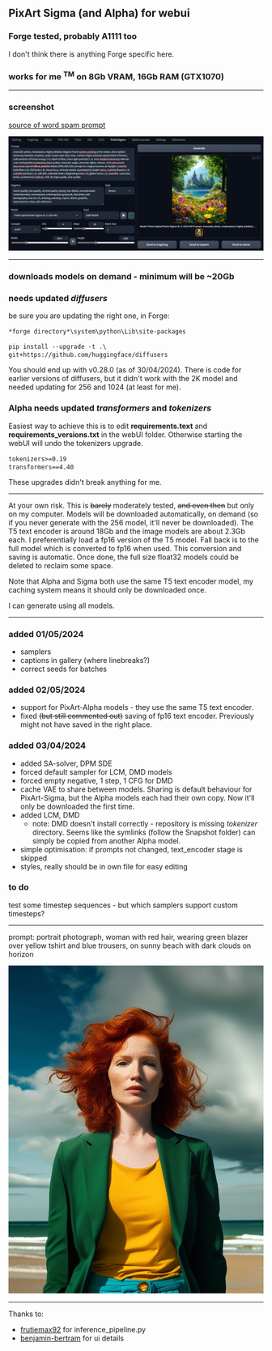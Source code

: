 ## PixArt Sigma (and Alpha) for webui ##
### Forge tested, probably A1111 too ###
I don't think there is anything Forge specific here.
### works for me <sup>TM</sup> on 8Gb VRAM, 16Gb RAM (GTX1070) ###

---
### screenshot ###
[source of word spam prompt](https://civitai.com/images/11438825)

![](screenshot.png "20 steps with 1024 model")



---
### downloads models on demand - minimum will be ~20Gb ###
### needs updated *diffusers* ###
be sure you are updating the right one, in Forge:
```
*forge directory*\system\python\Lib\site-packages
```
```
pip install --upgrade -t .\ git+https://github.com/huggingface/diffusers
```
You should end up with v0.28.0 (as of 30/04/2024).
There is code for earlier versions of diffusers, but it didn't work with the 2K model and needed updating for 256 and 1024 (at least for me).

### Alpha needs updated *transformers* and *tokenizers* ###
Easiest way to achieve this is to edit **requirements.text** and **requirements_versions.txt** in the webUI folder. Otherwise starting the webUI will undo the tokenizers upgrade.
```
tokenizers>=0.19
transformers==4.40
```
These upgrades didn't break anything for me.

---
At your own risk. This is ~~barely~~ moderately tested, ~~and even then~~ but only on my computer.
Models will be downloaded automatically, on demand (so if you never generate with the 256 model, it'll never be downloaded). The T5 text encoder is around 18Gb and the image models are about 2.3Gb each.
I preferentially load a fp16 version of the T5 model. Fall back is to the full model which is converted to fp16 when used. This conversion and saving is automatic. Once done, the full size float32 models could be deleted to reclaim some space.

Note that Alpha and Sigma both use the same T5 text encoder model, my caching system means it should only be downloaded once.

I can generate using all models.

---
### added 01/05/2024 ###
* samplers
* captions in gallery (where linebreaks?)
* correct seeds for batches

### added 02/05/2024 ###
* support for PixArt-Alpha models - they use the same T5 text encoder.
* fixed ~~(but still commented out)~~ saving of fp16 text encoder. Previously might not have saved in the right place.

### added 03/04/2024
* added SA-solver, DPM SDE
* forced default sampler for LCM, DMD models
* forced empty negative, 1 step, 1 CFG for DMD
* cache VAE to share between models. Sharing is default behaviour for PixArt-Sigma, but the Alpha models each had their own copy. Now it'll only be downloaded the first time.
* added LCM, DMD
	* note: DMD doesn't install correctly - repository is missing *tokenizer* directory. Seems like the symlinks (follow the Snapshot folder) can simply be copied from another Alpha model.
* simple optimisation: if prompts not changed, text_encoder stage is skipped
* styles, really should be in own file for easy editing

### to do ###

test some timestep sequences - but which samplers support custom timesteps?



---
prompt: portrait photograph, woman with red hair, wearing green blazer over yellow tshirt and blue trousers, on sunny beach with dark clouds on horizon

![portrait photograph, woman with red hair, wearing green blazer over yellow tshirt and blue trousers, on sunny beach with dark clouds on horizon](example.png "20 steps with 1024 model")

---
Thanks to:
* [frutiemax92](https://github.com/frutiemax92) for inference_pipeline.py
* [benjamin-bertram](https://github.com/benjamin-bertram/sdweb-easy-stablecascade-diffusers) for ui details
 
